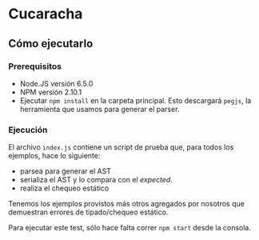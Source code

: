 # Cucaracha

## Cómo ejecutarlo

### Prerequisitos

* Node.JS versión 6.5.0
* NPM versión 2.10.1
* Ejecutar `npm install` en la carpeta principal. Esto descargará `pegjs`, la herramienta que usamos para generar el parser.

### Ejecución

El archivo `index.js` contiene un script de prueba que, para todos los ejemplos, hace lo siguiente:

* parsea para generar el AST
* serializa el AST y lo compara con el _expected_.
* realiza el chequeo estático

Tenemos los ejemplos provistos más otros agregados por nosotros que demuestran errores de tipado/chequeo estático.

Para ejecutar este test, sólo hace falta correr `npm start` desde la consola.
